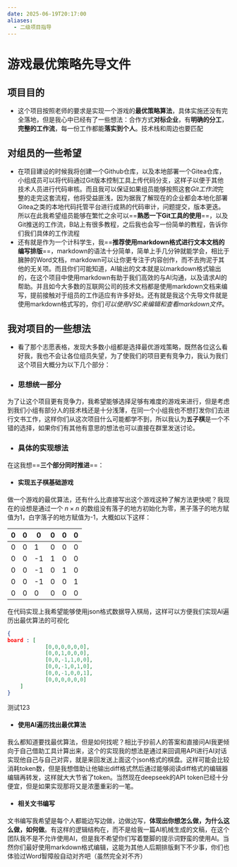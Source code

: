 ```yaml
---
date: 2025-06-19T20:17:00
aliases:
  - 二级项目指导
---
```

# 游戏最优策略先导文件
## 项目目的
 - 这个项目按照老师的要求是实现一个游戏的**最优策略算法**，具体实施还没有完全落地，但是我心中已经有了一些想法：合作方式**对标企业**，有**明确的分工**，**完整的工作流**，每一份工作都能**落实到个人**。技术栈和周边也要匹配
## 对组员的一些希望
 - 在项目建设的时候我将创建一个Github仓库，以及本地部署一个Gitea仓库，小组成员可以将代码通过Git版本控制工具上传代码分支，这样子以便于其他技术人员进行代码审核。而且我可以保证如果组员能够按照这套*Git工作流*完整的走完这套流程，他将受益匪浅，因为据我了解现在的企业都会本地化部署Gitea之类的本地代码托管平台进行成熟的代码审计，问题提交，版本更迭。所以在此我希望组员能够在繁忙之余可以==**熟悉一下Git工具的使用**==，以及Git推送的工作流，B站上有很多教程，之后我也会写一份简单的教程，告诉你们我们具体的工作流程
 - 还有就是作为一个计科学生，我==**推荐使用markdown格式进行文本文档的编写排版**==，markdown的语法十分简单，简单上手几分钟就能学会，相比于臃肿的Word文档，markdown可以让你更专注于内容创作，而不去拘泥于其他的无关项。而且你们可能知道，AI输出的文本就是以markdown格式输出的，在这个项目中使用markdown有助于我们高效的与AI沟通，以及请求AI的帮助。并且如今大多数的互联网公司的技术文档都是使用markdown文档来编写，提前接触对于组员的工作适应有许多好处。还有就是我这个先导文件就是使用markdown格式写的，你们*可以使用VSC来编辑和查看markdown文件*。
## 我对项目的一些想法
 - 看了那个志愿表格，发现大多数小组都是选择最优游戏策略，既然各位这么看好我，我也不会让各位组员失望，为了使我们的项目更有竞争力，我认为我们这个项目大概分为以下几个部分：
  - ### 思想统一部分
  为了让这个项目更有竞争力，我希望能够选择足够有难度的游戏来进行，但是考虑到我们小组有部分人的技术栈还是十分浅薄，在同一个小组我也不想打发你们去进行文书工作，这样你们从这次项目什么可能都学不到，所以我认为**五子棋**是一个不错的选择，如果你们有其他有意思的想法也可以直接在群里发送讨论。
  - ### 具体的实现想法
  在这我想==**三个部分同时推进**==：
  - #### 实现五子棋基础游戏
  做一个游戏的最优算法，还有什么比直接写出这个游戏这种了解方法更快呢？我现在的设想是通过一个 $n \times n$ 的数组没有落子的地方初始化为零，黑子落子的地方赋值为1，白字落子的地方赋值为-1，大概如以下这样：

|   0 |0    |   0 |0    |   0 |0    |
| --- | --- | --- | --- | --- | --- |
|   0 |0    |   1 |0    |   0 |0    |
|   0 |0    |   -1|1    |   0 |0    |
|   0 |0    |   -1|0    |   1 |0    |
|   0 |0    |   -1|0    |   0 |1    |
|   0 |0    |   0 |0    |   0 |0    |
 在代码实现上我希望能够使用json格式数据导入棋局，这样可以方便我们实现AI遍历出最优算法的可视化
```json
{
board : [
			[0,0,0,0,0,0],
			[0,0,1,0,0,0],
			[0,0,-1,1,0,0],
			[0,0,-1,0,1,0],
			[0,0,-1,0,0,1],
			[0,0,0,0,0,0]
	]
}
```
测试123
  - #### 使用AI遍历找出最优算法
  我么都知道要找最优算法，但是如何找呢？相比于抄前人的答案和直接问AI我更倾向于自己借助工具计算出来，这个的实现我的想法是通过来回调用API进行AI对话实现他自己与自己对弈，就是来回发送上面这个json格式的棋盘。这样可能会比较消耗token数，但是我想借助让他输出diff格式然后通过能够阅读diff格式的编辑器编辑再转发，这样就大大节省了token。当然现在deepseek的API token已经十分便宜，但是如果实现那将又是浓墨重彩的一笔。
  - #### 相关文书编写
  文书编写我希望是每个人都能边写边做，边做边写，**体现出你想怎么做，为什么这么做，如何做**。有这样的逻辑结构在，而不是给我一篇AI机械生成的文稿，在这个团队我不是不允许使用AI，但是我不希望你们写着蹩脚的提示词野蛮的使用AI。当然你们最好使用markdown格式编辑，这能为其他人后期排版剩下不少事，你们也体验过Word智障般自动对齐吧（虽然完全对不齐）